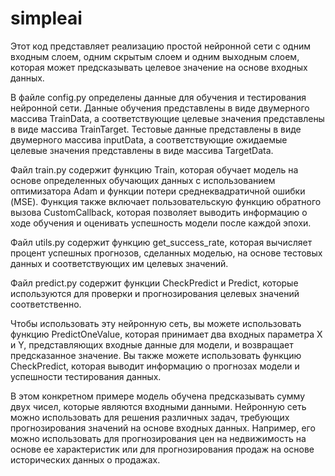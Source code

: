 # simpleai

Этот код представляет реализацию простой нейронной сети с одним входным слоем, одним скрытым слоем и одним выходным слоем, которая может предсказывать целевое значение на основе входных данных.

В файле config.py определены данные для обучения и тестирования нейронной сети. Данные обучения представлены в виде двумерного массива TrainData, а соответствующие целевые значения представлены в виде массива TrainTarget. Тестовые данные представлены в виде двумерного массива inputData, а соответствующие ожидаемые целевые значения представлены в виде массива TargetData.

Файл train.py содержит функцию Train, которая обучает модель на основе определенных обучающих данных с использованием оптимизатора Adam и функции потери среднеквадратичной ошибки (MSE). Функция также включает пользовательскую функцию обратного вызова CustomCallback, которая позволяет выводить информацию о ходе обучения и оценивать успешность модели после каждой эпохи.

Файл utils.py содержит функцию get_success_rate, которая вычисляет процент успешных прогнозов, сделанных моделью, на основе тестовых данных и соответствующих им целевых значений.

Файл predict.py содержит функции CheckPredict и Predict, которые используются для проверки и прогнозирования целевых значений соответственно.

Чтобы использовать эту нейронную сеть, вы можете использовать функцию PredictOneValue, которая принимает два входных параметра X и Y, представляющих входные данные для модели, и возвращает предсказанное значение. Вы также можете использовать функцию CheckPredict, которая выводит информацию о прогнозах модели и успешности тестирования данных.

В этом конкретном примере модель обучена предсказывать сумму двух чисел, которые являются входными данными. Нейронную сеть можно использовать для решения различных задач, требующих прогнозирования значений на основе входных данных. Например, его можно использовать для прогнозирования цен на недвижимость на основе ее характеристик или для прогнозирования продаж на основе исторических данных о продажах.